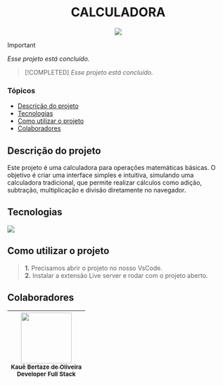 <h1 align="center">CALCULADORA</h1>

<p align="center">
<img loading="lazy" src="http://img.shields.io/static/v1?label=STATUS&message=CONCLUIDO&color=GREEN&style=for-the-badge"/>
</p>

> [!IMPORTANT]
> *Esse projeto está concluído.*

> [!COMPLETED]
> *Esse projeto está concluído.*

### Tópicos

- [Descrição do projeto](#descrição-do-projeto)
- [Tecnologias](#tecnologias)
- [Como utilizar o projeto](#como-utilizar-o-projeto)
- [Colaboradores](#colaboradores)

## Descrição do projeto

Este projeto é uma calculadora para operações matemáticas básicas. O objetivo é criar uma interface simples e intuitiva, simulando uma calculadora tradicional, que permite realizar cálculos como adição, subtração, multiplicação e divisão diretamente no navegador.

## Tecnologias

<div width="140px">
    <img src="https://skillicons.dev/icons?i=html,css,javascript,vscode" />
</div>

## Como utilizar o projeto

> **1.** Precisamos abrir o projeto no nosso VsCode.<br>
> **2.** Instalar a extensão Live server e rodar com o projeto aberto.<br>

## Colaboradores

| [<img src="https://avatars.githubusercontent.com/u/69527468?v=4" width=115><br><sub>Kauê Bertaze de Oliveira</sub>](https://github.com/KaueTTS)<br><sub>Developer Full Stack</sub> |
| :---:
